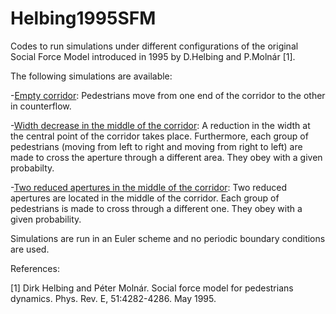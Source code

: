 # Helbing1995SFM
Codes to run simulations under different configurations of the original Social Force Model introduced in 1995 by D.Helbing and P.Molnár [1].

The following simulations are available:

-[Empty corridor](<Codes/empty_corridor.py>): Pedestrians move from one end of the corridor to the other in counterflow.

-[Width decrease in the middle of the corridor](<Codes/middle_aperture>): A reduction in the width at the central point of the corridor takes place. Furthermore, each group of pedestrians (moving from left to right and moving from right to left) are made to cross the aperture through a different area. They obey with a given probabilty.

-[Two reduced apertures in the middle of the corridor](<Codes/middle_aperture>): Two reduced apertures are located in the middle of the corridor. Each group of pedestrians is made to cross through a different one. They obey with a given probability.

Simulations are run in an Euler scheme and no periodic boundary conditions are used.

References:

[1] Dirk Helbing and Péter Molnár. Social force model for pedestrians dynamics. Phys. Rev. E, 51:4282-4286. May 1995.
